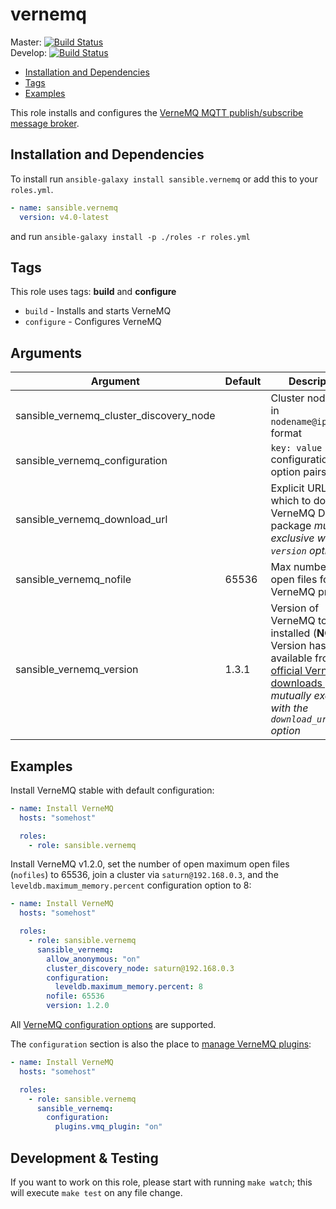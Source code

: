 # vernemq

Master: [![Build Status](https://travis-ci.org/sansible/vernemq.svg?branch=master)](https://travis-ci.org/sansible/vernemq)  
Develop: [![Build Status](https://travis-ci.org/sansible/vernemq.svg?branch=develop)](https://travis-ci.org/sansible/vernemq)

* [Installation and Dependencies](#installation-and-dependencies)
* [Tags](#tags)
* [Examples](#examples)

This role installs and configures the [VerneMQ MQTT publish/subscribe message broker](https://vernemq.com/).


## Installation and Dependencies

To install run `ansible-galaxy install sansible.vernemq` or add this to your
`roles.yml`.

```YAML
- name: sansible.vernemq
  version: v4.0-latest
```

and run `ansible-galaxy install -p ./roles -r roles.yml`


## Tags

This role uses tags: **build** and **configure**

* `build` - Installs and starts VerneMQ
* `configure` - Configures VerneMQ


## Arguments

Argument | Default | Description
----------|---------|------------
sansible_vernemq_cluster_discovery_node | | Cluster node to join in `nodename@ipaddress` format
sansible_vernemq_configuration | | `key: value` configuration option pairs
sansible_vernemq_download_url | | Explicit URL from which to download VerneMQ Debian package _mutually exclusive with the `version` option_
sansible_vernemq_nofile | 65536 | Max number of open files for the VerneMQ process
sansible_vernemq_version | 1.3.1 | Version of VerneMQ to be installed (**NOTE:** Version has to be available from [the official VerneMQ downloads page](https://vernemq.com/downloads/index.html)) _mutually exclusive with the `download_url` option_


## Examples

Install VerneMQ stable with default configuration:

```YAML
- name: Install VerneMQ
  hosts: "somehost"

  roles:
    - role: sansible.vernemq
```

Install VerneMQ v1.2.0, set the number of open maximum open files (`nofiles`) to 65536, join a cluster via 
`saturn@192.168.0.3`, and the `leveldb.maximum_memory.percent` configuration option to 8:

```YAML
- name: Install VerneMQ
  hosts: "somehost"

  roles:
    - role: sansible.vernemq
      sansible_vernemq:
        allow_anonymous: "on"
        cluster_discovery_node: saturn@192.168.0.3
        configuration:
          leveldb.maximum_memory.percent: 8
        nofile: 65536
        version: 1.2.0

```

All [VerneMQ configuration options](https://vernemq.com/docs/configuration/) are supported.

The `configuration` section is also the place to
[manage VerneMQ plugins](https://vernemq.com/docs/configuration/plugins.html):

```YAML
- name: Install VerneMQ
  hosts: "somehost"

  roles:
    - role: sansible.vernemq
      sansible_vernemq:
        configuration:
          plugins.vmq_plugin: "on"
```  


## Development & Testing

If you want to work on this role, please start with running `make watch`; this will execute `make test` on any file
change.
